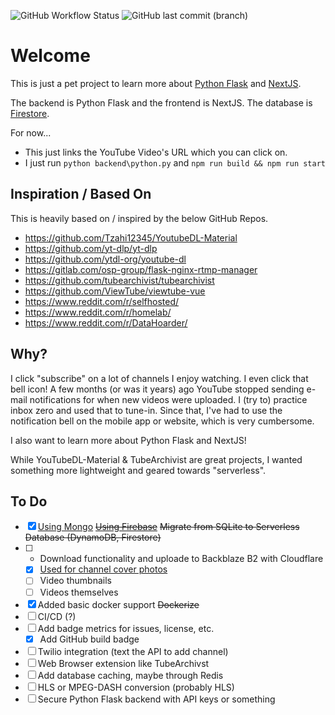 ![GitHub Workflow Status](https://img.shields.io/github/workflow/status/hxrsmurf/ytdlp-flask-nextjs/Node.js%20CI?style=for-the-badge)
![GitHub last commit (branch)](https://img.shields.io/github/last-commit/hxrsmurf/ytdlp-flask-nextjs/master?style=for-the-badge)

# Welcome

This is just a pet project to learn more about [Python Flask](https://flask.palletsprojects.com/en/2.1.x/) and [NextJS](https://nextjs.org/).

The backend is Python Flask and the frontend is NextJS. The database is [Firestore](https://cloud.google.com/firestore/).

For now...
- This just links the YouTube Video's URL which you can click on.
- I just run `python backend\python.py` and `npm run build && npm run start`


## Inspiration / Based On
This is heavily based on / inspired by the below GitHub Repos.
- https://github.com/Tzahi12345/YoutubeDL-Material
- https://github.com/yt-dlp/yt-dlp
- https://github.com/ytdl-org/youtube-dl
- https://gitlab.com/osp-group/flask-nginx-rtmp-manager
- https://github.com/tubearchivist/tubearchivist
- https://github.com/ViewTube/viewtube-vue
- https://www.reddit.com/r/selfhosted/
- https://www.reddit.com/r/homelab/
- https://www.reddit.com/r/DataHoarder/

## Why?

I click "subscribe" on a lot of channels I enjoy watching. I even click that bell icon! A few months (or was it years) ago YouTube stopped sending e-mail notifications for when new videos were uploaded. I (try to) practice inbox zero and used that to tune-in. Since that, I've had to use the notification bell on the mobile app or website, which is very cumbersome.

I also want to learn more about Python Flask and NextJS!

While YouTubeDL-Material & TubeArchivist are great projects, I wanted something more lightweight and geared towards "serverless".


## To Do

- [X] [Using Mongo](https://github.com/hxrsmurf/ytdlp-flask-nextjs/pull/13) ~~[Using Firebase](https://github.com/hxrsmurf/ytdlp-flask-nextjs/pull/5)~~ ~~Migrate from SQLite to Serverless Database (DynamoDB, Firestore)~~
- [ ] - Download functionality and uploade to Backblaze B2 with Cloudflare
  - [X] [Used for channel cover photos](https://github.com/hxrsmurf/ytdlp-flask-nextjs/pull/15)
  - [ ] Video thumbnails
  - [ ] Videos themselves
- [X] Added basic docker support ~~Dockerize~~
- [ ] CI/CD (?)
- [ ] Add badge metrics for issues, license, etc.
  - [X] Add GitHub build badge
- [ ] Twilio integration (text the API to add channel)
- [ ] Web Browser extension like TubeArchivst
- [ ] Add database caching, maybe through Redis
- [ ] HLS or MPEG-DASH conversion (probably HLS)
- [ ] Secure Python Flask backend with API keys or something
